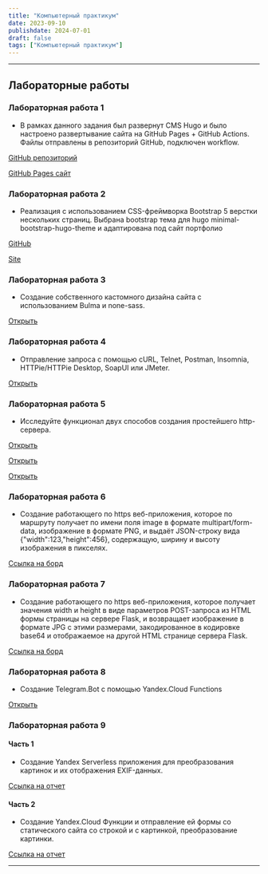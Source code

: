 ```yaml
---
title: "Компьютерный практикум"
date: 2023-09-10
publishdate: 2024-07-01
draft: false
tags: ["Компьютерный практикум"]
---
```


---
## Лабораторные работы


### Лабораторная работа 1
* В рамках данного задания был развернут CMS Hugo и было настроено развертывание сайта на GitHub Pages + GitHub Actions. Файлы отправлены в репозиторий GitHub, подключен workflow.  

[GitHub репозиторий](https://github.com/danyakr/portfolio)  

[GitHub Pages сайт](https://danyakr.github.io/portfolio/)  


### Лабораторная работа 2
* Реализация с использованием CSS-фреймворка Bootstrap 5 верстки нескольких страниц. Выбрана bootstrap тема для hugo minimal-bootstrap-hugo-theme и адаптирована под сайт портфолио  

[GitHub](https://github.com/danyakr/portfolio1)  

[Site](https://danyakr.github.io/portfolio1/)  


### Лабораторная работа 3
* Создание собственного кастомного дизайна сайта с использованием Bulma и none-sass.  

[Открыть](https://1drv.ms/w/c/282ec9a9352f5e3f/EU8mSNIcRZpGpZQXHKUVslUB7H0tTMtr21xTS2mozNVjhw?e=1tOvbS)  


### Лабораторная работа 4
* Отправление запроса с помощью cURL, Telnet, Postman, Insomnia, HTTPie/HTTPie Desktop, SoapUI или JMeter.  

[Открыть](https://1drv.ms/w/c/282ec9a9352f5e3f/ERtylY8c4uhBm5-YN4FWBPwB_UVvIPTGcHWx2m3vIG1CKQ?e=vYZWfw)  


### Лабораторная работа 5
* Исследуйте функционал двух способов создания простейшего http-сервера.  

[Открыть](https://replit.com/@thebrrr2505/labwork5-1?v=1)  

[Открыть](https://replit.com/@thebrrr2505/labwork52?v=1)  

[Открыть](https://replit.com/@thebrrr2505/labwork53?v=1)  


### Лабораторная работа 6
* Создание работающего по https веб-приложения, которое по маршруту получает по имени поля image в формате multipart/form-data, изображение в формате PNG, и выдаёт JSON-строку вида {"width":123,"height":456}, содержащую, ширину и высоту изображения в пикселях.  

[Ссылка на борд](https://replit.com/@thebrrr2505/labwork6-1?v=1)  


### Лабораторная работа 7
* Создание работающего по https веб-приложения, которое получает значения width и height в виде параметров POST-запроса из HTML формы страницы на сервере Flask, и возвращает изображение в формате JPG с этими размерами, закодированное в кодировке base64 и отображаемое на другой HTML странице сервера Flask.  

[Ссылка на борд](https://replit.com/@thebrrr2505/labwork7?v=1)   


### Лабораторная работа 8
* Создание Telegram.Bot с помощью Yandex.Cloud Functions  

[Открыть](https://1drv.ms/w/c/282ec9a9352f5e3f/ETxSGY-GkiJFjxvPqHoBad4BFtlCzaHw1jPxzDcbvukn9Q?e=wP3nzd)  


### Лабораторная работа 9
#### Часть 1
* Создание Yandex Serverless приложения для преобразования картинок и их отображения EXIF-данных.  

[Ссылка на отчет](https://1drv.ms/b/c/282ec9a9352f5e3f/ESjLP6WMafhAglJhe6UAiKgBsoHrHdG1XRCBtxvzSvkohg?e=P3cxbx)

#### Часть 2
* Создание Yandex.Cloud Функции и отправление ей формы со статического сайта со строкой и с картинкой, преобразование картинки.  

[Ссылка на отчет](https://1drv.ms/b/c/282ec9a9352f5e3f/EfLiGb2ObdNFoIlfrqzeGl0BSsQOFPMUVt_u8d6ypOHMHg?e=Tds5L1)  

---
